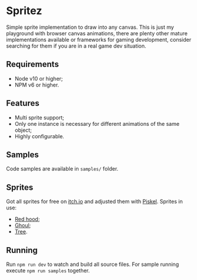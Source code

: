 # Spritez
Simple sprite implementation to draw into any canvas. This is just my playground with browser canvas animations, there are plenty other mature implementations available or frameworks for gaming development, consider searching for them if you are in a real game dev situation.

## Requirements
- Node v10 or higher;
- NPM v6 or higher.


## Features
- Multi sprite support;
- Only one instance is necessary for different animations of the same object;
- Highly configurable.


## Samples
Code samples are available in `samples/` folder.

## Sprites
Got all sprites for free on [itch.io](https://itch.io/) and adjusted them with [Piskel](https://www.piskelapp.com/). Sprites in use:
- [Red hood](https://legnops.itch.io/red-hood-character);
- [Ghoul](https://elthen.itch.io/2d-pixel-art-ghoul-sprites);
- [Tree](https://graphscriptdev.itch.io/tree-pixel-art).

## Running
Run `npm run dev` to watch and build all source files. For sample running execute `npm run samples` together.